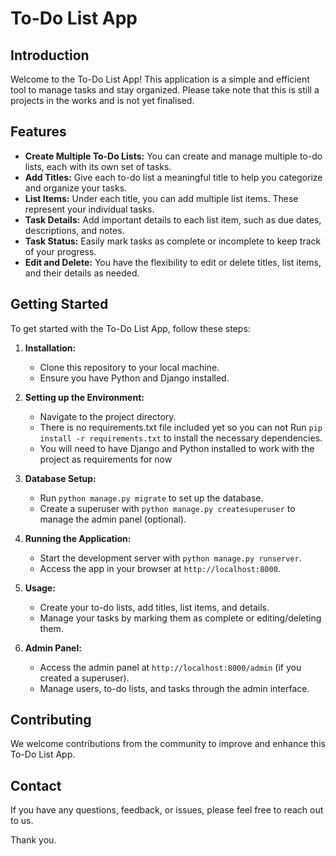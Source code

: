 # To-Do List App

## Introduction
Welcome to the To-Do List App! This application is a simple and efficient tool to manage tasks and stay organized. Please take note that this is still a projects in the works and is not yet finalised.

## Features
- **Create Multiple To-Do Lists:** You can create and manage multiple to-do lists, each with its own set of tasks.
- **Add Titles:** Give each to-do list a meaningful title to help you categorize and organize your tasks.
- **List Items:** Under each title, you can add multiple list items. These represent your individual tasks.
- **Task Details:** Add important details to each list item, such as due dates, descriptions, and notes.
- **Task Status:** Easily mark tasks as complete or incomplete to keep track of your progress.
- **Edit and Delete:** You have the flexibility to edit or delete titles, list items, and their details as needed.

## Getting Started
To get started with the To-Do List App, follow these steps:

1. **Installation:**
   - Clone this repository to your local machine.
   - Ensure you have Python and Django installed.

2. **Setting up the Environment:**
   - Navigate to the project directory.
   - There is no  requirements.txt file included yet so you can not Run `pip install -r requirements.txt` to install the necessary dependencies.
   - You will need to have Django and Python installed to work with the project as requirements for now

3. **Database Setup:**
   - Run `python manage.py migrate` to set up the database.
   - Create a superuser with `python manage.py createsuperuser` to manage the admin panel (optional).

4. **Running the Application:**
   - Start the development server with `python manage.py runserver`.
   - Access the app in your browser at `http://localhost:8000`.

5. **Usage:**
   - Create your to-do lists, add titles, list items, and details.
   - Manage your tasks by marking them as complete or editing/deleting them.
   
6. **Admin Panel:**
   - Access the admin panel at `http://localhost:8000/admin` (if you created a superuser).
   - Manage users, to-do lists, and tasks through the admin interface.

## Contributing
We welcome contributions from the community to improve and enhance this To-Do List App.

## Contact
If you have any questions, feedback, or issues, please feel free to reach out to us.

Thank you.
